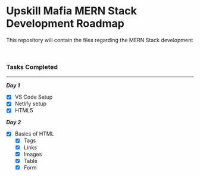 # Upskill Mafia MERN Stack Development Roadmap

<p> This repository will contain the files regarding the MERN Stack development </p>
<br>

### Tasks Completed
---
**_Day 1_**
- [x] VS Code Setup
- [x] Netlify setup
- [x] HTML5

**_Day 2_**
- [x] Basics of HTML
    - [x] Tags
    - [x] Links
    - [x] Images
    - [x] Table
    - [x] Form